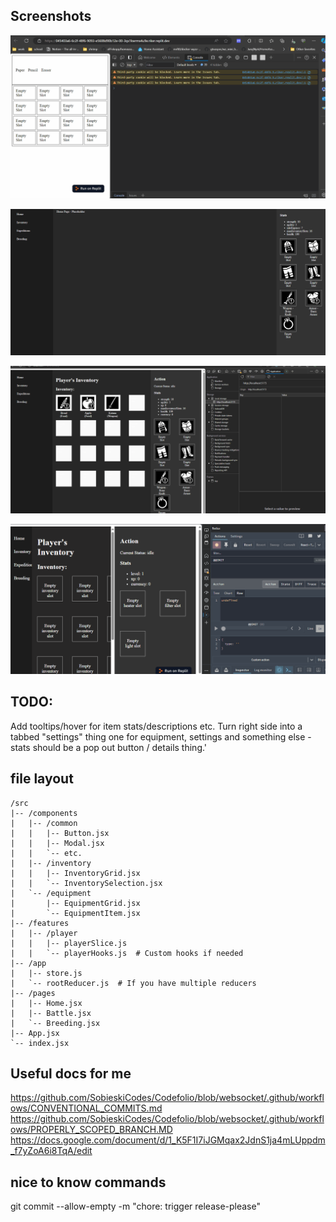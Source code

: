 ## Screenshots
[<img src="https://github.com/Fishbone-Aquatics/Aquarium-Capitalists/blob/main/screenshots/WorkingGridExample.gif">](https://github.com/Fishbone-Aquatics/Aquarium-Capitalists/blob/main/screenshots/WorkingGridExample.gif)

[<img src="https://github.com/Fishbone-Aquatics/Aquarium-Capitalists/blob/main/screenshots/WorkingInventory.gif">](https://github.com/Fishbone-Aquatics/Aquarium-Capitalists/blob/main/screenshots/WorkingInventory.gif)

[<img src="https://github.com/Fishbone-Aquatics/Aquarium-Capitalists/blob/main/screenshots/ExpeditionsWorkWithDrops.gif">](https://github.com/Fishbone-Aquatics/Aquarium-Capitalists/blob/main/screenshots/ExpeditionsWorkWithDrops.gif)

[<img src="https://github.com/Fishbone-Aquatics/Aquarium-Capitalists/blob/main/screenshots/CoolProfiler.gif">](https://github.com/Fishbone-Aquatics/Aquarium-Capitalists/blob/main/screenshots/CoolProfiler.gif)

## TODO:
Add tooltips/hover for item stats/descriptions etc.
Turn right side into a tabbed "settings" thing
one for equipment, settings and something else - stats should be a pop out button / details thing.'


## file layout
```
/src
|-- /components
|   |-- /common
|   |   |-- Button.jsx
|   |   |-- Modal.jsx
|   |   `-- etc.
|   |-- /inventory
|   |   |-- InventoryGrid.jsx
|   |   `-- InventorySelection.jsx
|   `-- /equipment
|       |-- EquipmentGrid.jsx
|       `-- EquipmentItem.jsx
|-- /features
|   |-- /player
|   |   |-- playerSlice.js
|   |   `-- playerHooks.js  # Custom hooks if needed
|-- /app
|   |-- store.js
|   `-- rootReducer.js  # If you have multiple reducers
|-- /pages
|   |-- Home.jsx
|   |-- Battle.jsx
|   `-- Breeding.jsx
|-- App.jsx
`-- index.jsx
```

## Useful docs for me
https://github.com/SobieskiCodes/Codefolio/blob/websocket/.github/workflows/CONVENTIONAL_COMMITS.md
https://github.com/SobieskiCodes/Codefolio/blob/websocket/.github/workflows/PROPERLY_SCOPED_BRANCH.MD
https://docs.google.com/document/d/1_K5F1I7iJGMqax2JdnS1ja4mLUppdm_f7yZoA6i8TqA/edit



## nice to know commands
git commit --allow-empty -m "chore: trigger release-please"

